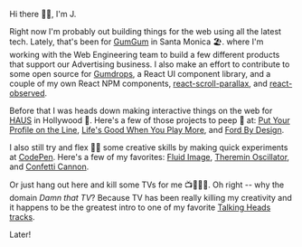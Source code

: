 Hi there 👋🏻, I'm J.

Right now I'm probably out building things for the web using all the latest tech. Lately, that's been for [GumGum](http://gumgum.com) in Santa Monica 🏖. where I'm working with the Web Engineering team to build a few different products that support our Advertising business. I also make an effort to contribute to some open source for [Gumdrops](https://github.com/gumgum/gumdrops), a React UI component library, and a couple of my own React NPM components, [react-scroll-parallax](https://github.com/jscottsmith/react-scroll-parallax), and [react-observed](https://github.com/jscottsmith/react-observed).

Before that I was heads down making interactive things on the web for [HAUS](https://madeinhaus.com) in Hollywood 🌴. Here's a few of those projects to peep 👀 at: [Put Your Profile on the Line](https://madeinhaus.com/work/nfl-pypotl), [Life's Good When You Play More](https://madeinhaus.com/work/lg-g5), and [Ford By Design](https://madeinhaus.com/work/fordooh).

I also still try and flex 💪🏻 some creative skills by making quick experiments at [CodePen](https://codepen.io/jscottsmith/). Here's a few of my favorites: [Fluid Image](https://codepen.io/jscottsmith/pen/NgVapp), [Theremin Oscillator](https://codepen.io/jscottsmith/pen/dRBOzE), and [Confetti Cannon](https://codepen.io/jscottsmith/pen/VjPaLO).

Or just hang out here and kill some TVs for me 📺✊🏻💥. Oh right -- why the domain _Damn that TV_? Because TV has been really killing my creativity and it happens to be the greatest intro to one of my favorite [Talking Heads tracks](https://www.youtube.com/watch?v=i6ZVEMzvZIY).

Later!
